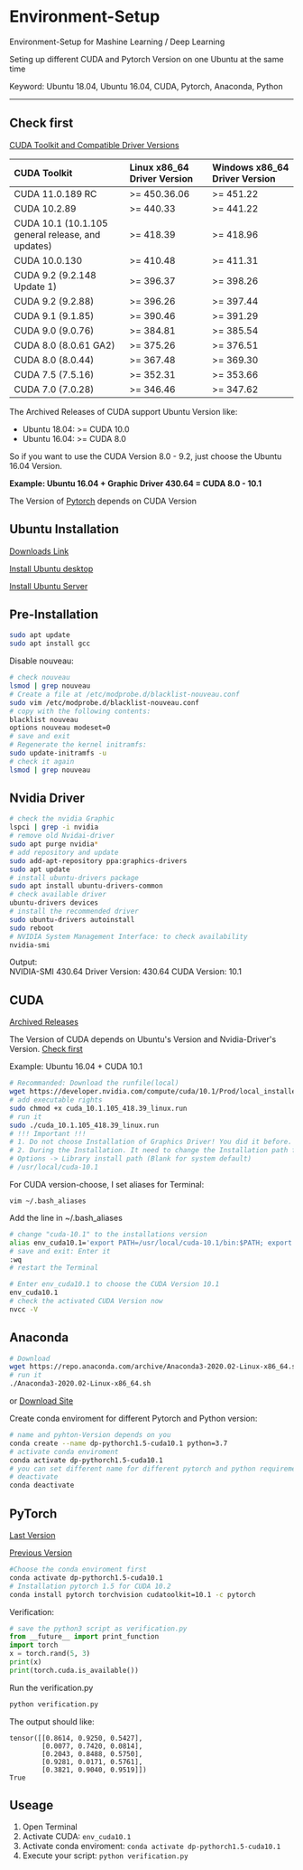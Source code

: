 # Environment-Setup
Environment-Setup for Mashine Learning / Deep Learning

Seting up different CUDA and Pytorch Version on one Ubuntu at the same time

Keyword: Ubuntu 18.04, Ubuntu 16.04, CUDA, Pytorch, Anaconda, Python

---
<span id="jump"></span>
## Check first
[CUDA Toolkit and Compatible Driver Versions](https://docs.nvidia.com/cuda/cuda-toolkit-release-notes/index.html#cuda-major-component-versions__table-cuda-toolkit-driver-versions)

| CUDA Toolkit                                      | Linux x86_64 Driver Version | Windows x86_64 Driver Version |
| :------------------------------------------------ | :-------------------------- | :---------------------------- |
| CUDA 11.0.189 RC                                  | >= 450.36.06                | >= 451.22                     |
| CUDA 10.2.89                                      | >= 440.33                   | >= 441.22                     |
| CUDA 10.1 (10.1.105 general release, and updates) | >= 418.39                   | >= 418.96                     |
| CUDA 10.0.130                                     | >= 410.48                   | >= 411.31                     |
| CUDA 9.2 (9.2.148 Update 1)                       | >= 396.37                   | >= 398.26                     |
| CUDA 9.2 (9.2.88)                                 | >= 396.26                   | >= 397.44                     |
| CUDA 9.1 (9.1.85)                                 | >= 390.46                   | >= 391.29                     |
| CUDA 9.0 (9.0.76)                                 | >= 384.81                   | >= 385.54                     |
| CUDA 8.0 (8.0.61 GA2)                             | >= 375.26                   | >= 376.51                     |
| CUDA 8.0 (8.0.44)                                 | >= 367.48                   | >= 369.30                     |
| CUDA 7.5 (7.5.16)                                 | >= 352.31                   | >= 353.66                     |
| CUDA 7.0 (7.0.28)                                 | >= 346.46                   | >= 347.62                     |


The Archived Releases of CUDA support Ubuntu Version like:    
- Ubuntu 18.04: >= CUDA 10.0
- Ubuntu 16.04: >= CUDA 8.0

So if you want to use the CUDA Version 8.0 - 9.2, just choose the Ubuntu 16.04 Version. 

**Example: Ubuntu 16.04 + Graphic Driver 430.64 = CUDA 8.0 - 10.1**

The Version of [Pytorch](https://pytorch.org/get-started/locally/) depends on CUDA Version

## Ubuntu Installation
[Downloads Link](https://releases.ubuntu.com/?_ga=2.26883769.549160946.1592251480-1982882452.1590480922)

[Install Ubuntu desktop](https://ubuntu.com/tutorials/tutorial-install-ubuntu-desktop)

[Install Ubuntu Server](https://ubuntu.com/tutorials/tutorial-install-ubuntu-server#1-overview)

## Pre-Installation
``` bash
sudo apt update
sudo apt install gcc
```    
Disable nouveau:
``` bash
# check nouveau
lsmod | grep nouveau
# Create a file at /etc/modprobe.d/blacklist-nouveau.conf
sudo vim /etc/modprobe.d/blacklist-nouveau.conf
# copy with the following contents:
blacklist nouveau
options nouveau modeset=0
# save and exit
# Regenerate the kernel initramfs:
sudo update-initramfs -u
# check it again
lsmod | grep nouveau
```

## Nvidia Driver

``` bash
# check the nvidia Graphic
lspci | grep -i nvidia
# remove old Nvidai-driver
sudo apt purge nvidia*
# add repository and update 
sudo add-apt-repository ppa:graphics-drivers
sudo apt update
# install ubuntu-drivers package
sudo apt install ubuntu-drivers-common
# check available driver
ubuntu-drivers devices
# install the recommended driver
sudo ubuntu-drivers autoinstall
sudo reboot
# NVIDIA System Management Interface: to check availability
nvidia-smi
```

Output:    
NVIDIA-SMI 430.64       Driver Version: 430.64       CUDA Version: 10.1 


## CUDA
[Archived Releases](https://developer.nvidia.com/cuda-toolkit-archive)

The Version of CUDA depends on Ubuntu's Version and Nvidia-Driver's Version. [Check first](#jump)

Example: Ubuntu 16.04 + CUDA 10.1
``` bash
# Recommanded: Download the runfile(local)
wget https://developer.nvidia.com/compute/cuda/10.1/Prod/local_installers/cuda_10.1.105_418.39_linux.run cuda_10.1.105_418.39_linux.run
# add executable rights
sudo chmod +x cuda_10.1.105_418.39_linux.run
# run it
sudo ./cuda_10.1.105_418.39_linux.run
# !!! Important !!!
# 1. Do not choose Installation of Graphics Driver! You did it before.
# 2. During the Installation. It need to change the Installation path for different Version
# Options -> Library install path (Blank for system default)
# /usr/local/cuda-10.1
```

For CUDA version-choose, I set aliases for Terminal:
```
vim ~/.bash_aliases 
```
Add the line in ~/.bash_aliases
``` bash
# change "cuda-10.1" to the installations version
alias env_cuda10.1='export PATH=/usr/local/cuda-10.1/bin:$PATH; export LD_LIBRARY_PATH=/usr/local/cuda-10.1/lib64:$LD_LIBRARY_PATH'
# save and exit: Enter it
:wq
# restart the Terminal
```

``` bash
# Enter env_cuda10.1 to choose the CUDA Version 10.1
env_cuda10.1
# check the activated CUDA Version now
nvcc -V
```


## Anaconda
``` bash
# Download
wget https://repo.anaconda.com/archive/Anaconda3-2020.02-Linux-x86_64.sh
# run it
./Anaconda3-2020.02-Linux-x86_64.sh
```
or
[Download Site](https://www.anaconda.com/products/individual)

Create conda enviroment for different Pytorch and Python version:
``` bash
# name and pyhton-Version depends on you
conda create --name dp-pythorch1.5-cuda10.1 python=3.7
# activate conda enviroment
conda activate dp-pythorch1.5-cuda10.1
# you can set different name for different pytorch and python requirements
# deactivate
conda deactivate
```


## PyTorch
[Last Version](https://pytorch.org/get-started/locally/)

[Previous Version](https://pytorch.org/get-started/previous-versions/)

``` bash
#Choose the conda enviroment first
conda activate dp-pythorch1.5-cuda10.1
# Installation pytorch 1.5 for CUDA 10.2
conda install pytorch torchvision cudatoolkit=10.1 -c pytorch
```

Verification:
``` python
# save the python3 script as verification.py
from __future__ import print_function
import torch
x = torch.rand(5, 3)
print(x)
print(torch.cuda.is_available())
```
Run the verification.py
``` bash
python verification.py
```
The output should like:

    tensor([[0.8614, 0.9250, 0.5427],
            [0.0077, 0.7420, 0.0814],
            [0.2043, 0.8488, 0.5750],
            [0.9281, 0.0171, 0.5761],
            [0.3821, 0.9040, 0.9519]])
    True

## Useage

1. Open Terminal
2. Activate CUDA: `env_cuda10.1`
3. Activate conda enviroment: `conda activate dp-pythorch1.5-cuda10.1`
4. Execute your script: `python verification.py`
